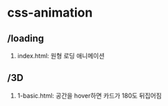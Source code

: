 # css-animation

## /loading
1. index.html: 원형 로딩 애니메이션

## /3D
1. 1-basic.html: 공간을 hover하면 카드가 180도 뒤집어짐
